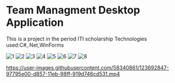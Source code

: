 # Team Managment Desktop Application 
This is a project in the period ITI scholarship
Technologies used:C#,.Net,WinForms

![1](https://user-images.githubusercontent.com/58340861/123692767-82043400-d857-11eb-991f-9aef0f7bfa02.PNG)
![2](https://user-images.githubusercontent.com/58340861/123692791-8892ab80-d857-11eb-8a69-ba678d55d82b.PNG)
![3](https://user-images.githubusercontent.com/58340861/123692805-8c263280-d857-11eb-92d9-1a5bb4d2556e.PNG)
![4](https://user-images.githubusercontent.com/58340861/123692819-90525000-d857-11eb-9763-91c59279072e.PNG)
![5](https://user-images.githubusercontent.com/58340861/123692832-92b4aa00-d857-11eb-9c29-11b0ef23a64f.PNG)
![6](https://user-images.githubusercontent.com/58340861/123692836-947e6d80-d857-11eb-9370-f6cb5c9919b8.PNG)
![7](https://user-images.githubusercontent.com/58340861/123692840-95170400-d857-11eb-92dc-7b65b2096dc5.PNG)
![8](https://user-images.githubusercontent.com/58340861/123692842-96483100-d857-11eb-910f-4546ed4e10db.PNG)


https://user-images.githubusercontent.com/58340861/123692847-97795e00-d857-11eb-98ff-919d746cd531.mp4

